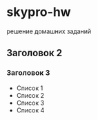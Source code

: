 # skypro-hw
решение домашних заданий

## Заголовок 2

### Заголовок 3

- Список 1
- Список 2
- Список 3
- Список 4
